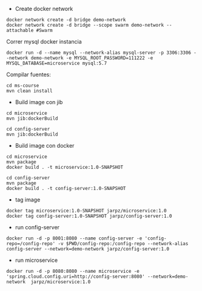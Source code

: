 

- Create docker network
```
docker network create -d bridge demo-network
docker network create -d bridge --scope swarm demo-network --attachable #Swarm
```

Correr mysql docker instancia
```
docker run -d --name mysql --network-alias mysql-server -p 3306:3306 --network demo-network -e MYSQL_ROOT_PASSWORD=111222 -e MYSQL_DATABASE=microservice mysql:5.7
```

Compilar fuentes:
```
cd ms-course
mvn clean install 

```

- Build image con jib
```
cd microservice
mvn jib:dockerBuild

cd config-server
mvn jib:dockerBuild
```

- Build image con docker
```
cd microservice
mvn package
docker build . -t microservice:1.0-SNAPSHOT

cd config-server
mvn package
docker build . -t config-server:1.0-SNAPSHOT
```
- tag image
```
docker tag microservice:1.0-SNAPSHOT jarpz/microservice:1.0
docker tag config-server:1.0-SNAPSHOT jarpz/config-server:1.0
```

- run config-server
```
docker run -d -p 8001:8080 --name config-server -e 'config-repo=/config-repo' -v $PWD/config-repo:/config-repo --network-alias config-server --network=demo-network jarpz/config-server:1.0
```

- run microservice 
``` 
docker run -d -p 8080:8080 --name microservice -e 'spring.cloud.config.uri=http://config-server:8080' --network=demo-network  jarpz/microservice:1.0
```

